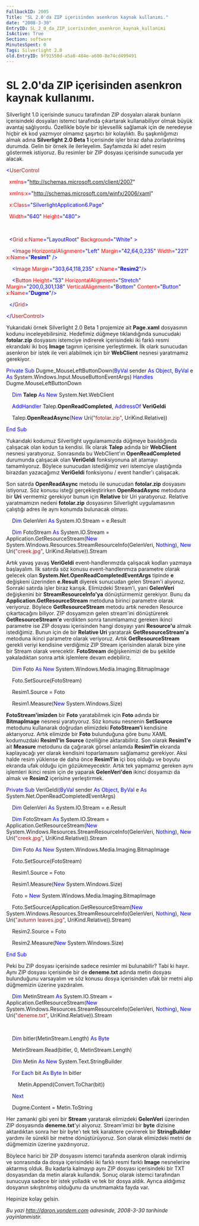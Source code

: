 ```yaml
---
FallbackID: 2005
Title: "SL 2.0'da ZIP içerisinden asenkron kaynak kullanımı."
date: "2008-3-30"
EntryID: SL_2_0_da_ZIP_icerisinden_asenkron_kaynak_kullanimi
IsActive: True
Section: software
MinutesSpent: 0
Tags: Silverlight 2.0
old.EntryID: 9f91558d-a5a0-484e-a600-8e74cd499491
---
```

# SL 2.0'da ZIP içerisinden asenkron kaynak kullanımı.
Silverlight 1.0 içerisinde sunucu tarafından ZIP dosyaları alarak
bunların içerisindeki dosyaları istemci tarafında çıkartarak
kullanabiliyor olmak büyük avantaj sağlıyordu. Özellikle böyle bir
işlevsellik sağlamak için de neredeyse hiçbir ek kod yazmıyor olmamız
şaşırtıcı bir kolaylıktı. Bu şaşkınlığımızı almak adına **Silverlight
2.0 Beta 1** içerisinde işler biraz daha zorlaştırılmış durumda. Gelin
bir örnek ile ilerleyelim. Sayfamızda iki adet resim göstermek
istiyoruz. Bu resimler bir ZIP dosyası içerisinde sunucuda yer alacak.

<span style="color: blue;">\<</span><span
style="color: #a31515;">UserControl</span>

<span style="color: blue;">  </span><span
style="color: red;">xmlns</span><span
style="color: blue;">=</span>"<span
style="color: blue;">http://schemas.microsoft.com/client/2007</span>"

<span style="color: blue;">  </span><span
style="color: red;">xmlns:x</span><span
style="color: blue;">=</span>"<span
style="color: blue;">http://schemas.microsoft.com/winfx/2006/xaml</span>"

<span style="color: blue;">  </span><span
style="color: red;">x:Class</span><span
style="color: blue;">=</span>"<span
style="color: blue;">SilverlightApplication6.Page</span>"

<span style="color: blue;">  </span><span
style="color: red;">Width</span><span
style="color: blue;">=</span>"<span
style="color: blue;">640</span>"<span style="color: blue;"> </span><span
style="color: red;">Height</span><span
style="color: blue;">=</span>"<span
style="color: blue;">480</span>"<span style="color: blue;">\></span>

 

<span style="color: blue;">  \<</span><span
style="color: #a31515;">Grid</span><span style="color: blue;">
</span><span style="color: red;">x:Name</span><span
style="color: blue;">=</span>"<span
style="color: blue;">LayoutRoot</span>"<span style="color: blue;">
</span><span style="color: red;">Background</span><span
style="color: blue;">=</span>"<span
style="color: blue;">White</span>"<span style="color: blue;"> \></span>

<span style="color: blue;">    \<</span><span
style="color: #a31515;">Image</span><span style="color: blue;">
</span><span style="color: red;">HorizontalAlignment</span><span
style="color: blue;">=</span>"<span
style="color: blue;">Left</span>"<span style="color: blue;">
</span><span style="color: red;">Margin</span><span
style="color: blue;">=</span>"<span
style="color: blue;">42,64,0,235</span>"<span style="color: blue;">
</span><span style="color: red;">Width</span><span
style="color: blue;">=</span>"<span
style="color: blue;">221</span>"<span style="color: blue;"> </span><span
style="color: red;">x:Name</span><span
style="color: blue;">=</span>"<span
style="color: blue;">**Resim1**</span>"<span style="color: blue;">
/\></span>

<span style="color: blue;">    \<</span><span
style="color: #a31515;">Image</span><span style="color: blue;">
</span><span style="color: red;">Margin</span><span
style="color: blue;">=</span>"<span
style="color: blue;">303,64,118,235</span>"<span style="color: blue;">
</span><span style="color: red;">x:Name</span><span
style="color: blue;">=</span>"<span
style="color: blue;">**Resim2**</span>"<span
style="color: blue;">/\></span>

<span style="color: blue;">    \<</span><span
style="color: #a31515;">Button</span><span style="color: blue;">
</span><span style="color: red;">Height</span><span
style="color: blue;">=</span>"<span style="color: blue;">53</span>"<span
style="color: blue;"> </span><span
style="color: red;">HorizontalAlignment</span><span
style="color: blue;">=</span>"<span
style="color: blue;">Stretch</span>"<span style="color: blue;">
</span><span style="color: red;">Margin</span><span
style="color: blue;">=</span>"<span
style="color: blue;">200,0,301,138</span>"<span style="color: blue;">
</span><span style="color: red;">VerticalAlignment</span><span
style="color: blue;">=</span>"<span
style="color: blue;">Bottom</span>"<span style="color: blue;">
</span><span style="color: red;">Content</span><span
style="color: blue;">=</span>"<span
style="color: blue;">Button</span>"<span style="color: blue;">
</span><span style="color: red;">x:Name</span><span
style="color: blue;">=</span>"<span
style="color: blue;">**Dugme**</span>"<span
style="color: blue;">/\></span>

<span style="color: blue;">  \</</span><span
style="color: #a31515;">Grid</span><span style="color: blue;">\></span>

<span style="color: blue;">\</</span><span
style="color: #a31515;">UserControl</span><span
style="color: blue;">\></span>

Yukarıdaki örnek Silverlight 2.0 Beta 1 projemize ait **Page.xaml**
dosyasının kodunu inceleyebilirsiniz. Hedefimiz düğmeye tıklandığında
sunucudaki **fotolar.zip** dosyasını istemciye indirerek içerisindeki
iki farklı resmi ekrandaki iki boş **Image** tagının içerisine
yerleştirmek. İlk olark sunucudan asenkron bir istek ile veri alabilmek
için bir **WebClient** nesnesi yaratmamız gerekiyor.

<span style="color: blue;">Private</span> <span
style="color: blue;">Sub</span> Dugme\_MouseLeftButtonDown(<span
style="color: blue;">ByVal</span> sender <span
style="color: blue;">As</span> <span style="color: blue;">Object</span>,
<span style="color: blue;">ByVal</span> e <span
style="color: blue;">As</span>
System.Windows.Input.MouseButtonEventArgs) <span
style="color: blue;">Handles</span> Dugme.MouseLeftButtonDown

    <span style="color: blue;">Dim</span> **Talep** <span
style="color: blue;">As</span> <span style="color: blue;">New</span>
System.Net.WebClient

    <span style="color: blue;">AddHandler</span>
Talep.**OpenReadCompleted**, <span style="color: blue;">AddressOf</span>
**VeriGeldi**

    Talep.**OpenReadAsync**(<span style="color: blue;">New</span>
Uri(<span style="color: #a31515;">"fotolar.zip"</span>,
UriKind.Relative))

<span style="color: blue;">End</span> <span
style="color: blue;">Sub</span>

Yukarıdaki kodumuz Silverlight uygulamamızda düğmeye basıldığında
çalışacak olan kodun ta kendisi. İlk olarak **Talep** adında bir
**WebClient** nesnesi yaratıyoruz. Sonrasında bu WebClient'ın
**OpenReadCompleted** durumunda çalışacak olan **VeriGeldi**
fonksiyonuna ait atamayı tamamlıyoruz. Böylece sunucudan istediğimiz
veri istemciye ulaştığında birazdan yazacağımız **VeriGeldi** fonksiyonu
/ event handler'ı çalışacak.

Son satırda **OpenReadAsync** metodu ile sunucudan **fotolar.zip**
dosyasını istiyoruz. Söz konusu isteği gerçekleştirirken
**OpenReadAsync** metoduna bir **Uri** vermemiz gerekiyor bunun için
**Relative** bir Uri yaratıyoruz. Relative yaratmamızın nedeni
**fotolar.zip** dosyasının Silverlight uygulamasının çalıştığı adres ile
aynı konumda bulunacak olması.

    <span style="color: blue;">Dim</span> GelenVeri <span
style="color: blue;">As</span> System.IO.Stream = e.Result

    <span style="color: blue;">Dim</span> FotoStream <span
style="color: blue;">As</span> System.IO.Stream =
Application.GetResourceStream(<span style="color: blue;">New</span>
System.Windows.Resources.StreamResourceInfo(GelenVeri, <span
style="color: blue;">Nothing</span>), <span
style="color: blue;">New</span> Uri(<span
style="color: #a31515;">"creek.jpg"</span>, UriKind.Relative)).Stream

Artık yavaş yavaş **VeriGeldi** event-handlerımızda çalışacak kodları
yazmaya başlayalım. İlk satırda söz konusu event-handlerımıza parametre
olarak gelecek olan **System.Net.OpenReadCompletedEventArgs** tipinde
**e** değişkeni üzerinden **e.Result** diyerek sunucudan gelen Stream'i
alıyoruz. Sonraki satırda işler biraz karışık. Elimizdeki Stream'i, yani
**GelenVeri** değişkenini bir **StreamResourceInfo'ya** dönüştürmemiz
gerekiyor. Bunu da **Application.GetResourceStream** metoduna birinci
parametre olarak veriyoruz. Böylece **GetResourceStream** metodu artık
nereden Resource çıkartacağını biliyor. ZIP dosyamızın gelen stream'ini
dönüştürerek **GetResourceStream'e** verdikten sonra tanımlamamız
gereken ikinci parametre ise ZIP dosyası içerisinden hangi dosyayı yani
**Resource'u** almak istediğimiz. Bunun için de bir **Relative Uri**
yaratarak **GetResourceStream'a** metoduna ikinci parametre olarak
veriyoruz. Artık **GetResourceStream** gerekli veriyi kendisine
verdiğimiz ZIP Stream içerisinden alarak bize yine bir Stream olarak
verecektir. **FotoStream** değişkenimizi de bu şekilde yakaladıktan
sonra artık işlemlere devam edebiliriz.

    <span style="color: blue;">Dim</span> Foto <span
style="color: blue;">As</span> <span style="color: blue;">New</span>
System.Windows.Media.Imaging.BitmapImage

    Foto.SetSource(FotoStream)

    Resim1.Source = Foto

    Resim1.Measure(<span style="color: blue;">New</span>
System.Windows.Size)

**FotoStream'imizden** bir **Foto** yaratabilmek için **Foto** adında
bir **BitmapImage** nesnesi yaratıyoruz. Söz konusu nesnenin
**SetSource** metodunu kullanarak doğrudan elimizdeki **FotoStream'i**
kendisine aktarıyoruz. Artık elimizde bir **Foto** bulunduğuna göre bunu
XAML kodumuzdaki **Resim1'in** **Source** özelliğine aktarabiliriz. Son
olarak **Resim1'e** ait **Measure** metodunu da çağırarak görsel anlamda
**Resim1'in** ekranda kaplayacağı yer olarak kendisini toparlamasını
sağlamamız gerekiyor. Aksi halde resim yüklense de daha önce
**Resim1'in** içi boş olduğu ve boyutu ekranda ufak olduğu için
gözükmeyecektir. Artık tek yapmamız gereken aynı işlemleri ikinci resim
için de yaparak **GelenVeri'den** ikinci dosyamızı da almak ve
**Resim2** içerisine yerleştirmek.

<span style="color: blue;">Private</span> <span
style="color: blue;">Sub</span> VeriGeldi(<span
style="color: blue;">ByVal</span> sender <span
style="color: blue;">As</span> <span style="color: blue;">Object</span>,
<span style="color: blue;">ByVal</span> e <span
style="color: blue;">As</span> System.Net.OpenReadCompletedEventArgs)

    <span style="color: blue;">Dim</span> GelenVeri <span
style="color: blue;">As</span> System.IO.Stream = e.Result

    <span style="color: blue;">Dim</span> FotoStream <span
style="color: blue;">As</span> System.IO.Stream =
Application.GetResourceStream(<span style="color: blue;">New</span>
System.Windows.Resources.StreamResourceInfo(GelenVeri, <span
style="color: blue;">Nothing</span>), <span
style="color: blue;">New</span> Uri(<span
style="color: #a31515;">"creek.jpg"</span>, UriKind.Relative)).Stream

    <span style="color: blue;">Dim</span> Foto <span
style="color: blue;">As</span> <span style="color: blue;">New</span>
System.Windows.Media.Imaging.BitmapImage

    Foto.SetSource(FotoStream)

    Resim1.Source = Foto

    Resim1.Measure(<span style="color: blue;">New</span>
System.Windows.Size)

    Foto = <span style="color: blue;">New</span>
System.Windows.Media.Imaging.BitmapImage

    Foto.SetSource(Application.GetResourceStream(<span
style="color: blue;">New</span>
System.Windows.Resources.StreamResourceInfo(GelenVeri, <span
style="color: blue;">Nothing</span>), <span
style="color: blue;">New</span> Uri(<span
style="color: #a31515;">"autumn leaves.jpg"</span>,
UriKind.Relative)).Stream)

    Resim2.Source = Foto

    Resim2.Measure(<span style="color: blue;">New</span>
System.Windows.Size)

<span style="color: blue;">End</span> <span
style="color: blue;">Sub</span>

Peki bu ZIP dosyası içerisinde sadece resimler mi bulunabilir? Tabi ki
hayır. Aynı ZIP dosyası içerisinde bir de **deneme.txt** adında metin
dosyası bulunduğunu varsayalım ve söz konusu dosya içerisinden ufak bir
metni alıp düğmemizin üzerine yazdıralım.

    <span style="color: blue;">Dim</span> MetinStream <span
style="color: blue;">As</span> System.IO.Stream =
Application.GetResourceStream(<span style="color: blue;">New</span>
System.Windows.Resources.StreamResourceInfo(GelenVeri, <span
style="color: blue;">Nothing</span>), <span
style="color: blue;">New</span> Uri(<span
style="color: #a31515;">"deneme.txt"</span>, UriKind.Relative)).Stream

 

    <span style="color: blue;">Dim</span> bitler(MetinStream.Length)
<span style="color: blue;">As</span> <span
style="color: blue;">Byte</span>

    MetinStream.Read(bitler, 0, MetinStream.Length)

    <span style="color: blue;">Dim</span> Metin <span
style="color: blue;">As</span> <span style="color: blue;">New</span>
System.Text.StringBuilder

    <span style="color: blue;">For</span> <span
style="color: blue;">Each</span> bit <span
style="color: blue;">As</span> <span style="color: blue;">Byte</span>
<span style="color: blue;">In</span> bitler

        Metin.Append(Convert.ToChar(bit))

    <span style="color: blue;">Next</span>

    Dugme.Content = Metin.ToString

Her zamanki gibi yeni bir **Stream** yaratarak elimizdeki **GelenVeri**
üzerinden ZIP dosyasında **deneme.txt**'yi alıyoruz. Stream'imizi bir
**byte** dizisine aktardıktan sonra her bir byte'ı tek tek karaktere
çevirerek bir **StringBuilder** yardımı ile sürekli bir metne
dönüştürüyoruz. Son olarak elimizdeki metni de düğmemizin üzerine
yazdırıyoruz.

Böylece harici bir ZIP dosyasını istemci tarafında asenkron olarak
indirmiş ve sonrasında da dosya içerisindeki iki farklı resmi farklı
**Image** nesnelerine aktarmış olduk. Bu kadarla kalmayıp aynı ZIP
dosyası içerisindeki bir TXT dosyasından da metin alarak kullandık.
Sonuç olarak istemci tarafından sunucuya sadece bir istek yolladık ve
tek bir dosya aldık. Ayrıca aldığımız dosyanın sıkıştırılmış olduğunu da
unutmamakta fayda var.

Hepinize kolay gelsin.



*Bu yazi http://daron.yondem.com adresinde, 2008-3-30 tarihinde yayinlanmistir.*
